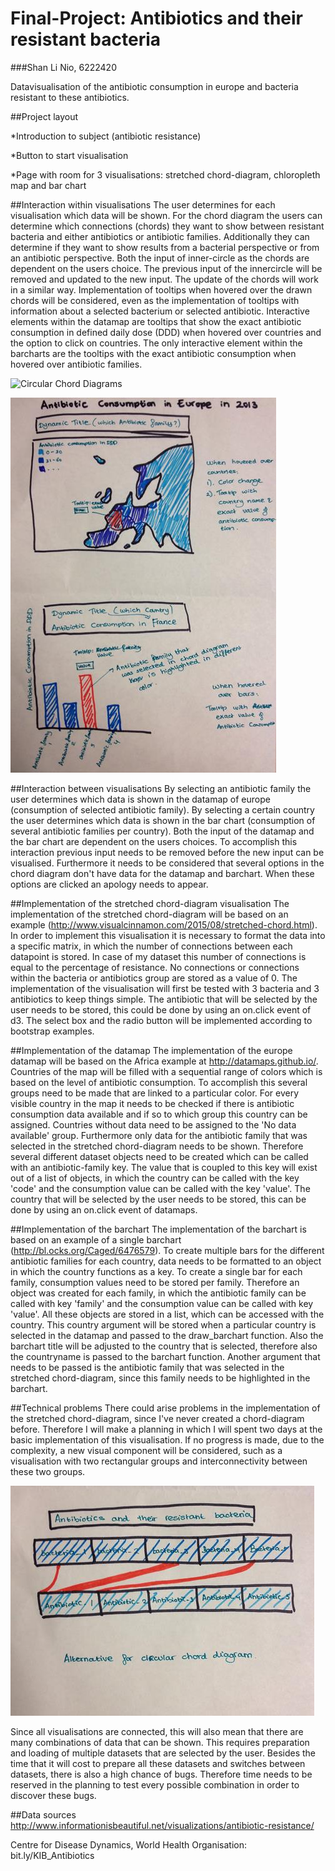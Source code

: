 Final-Project: Antibiotics and their resistant bacteria
==================

###Shan Li Nio, 6222420

Datavisualisation of the antibiotic consumption in europe and bacteria resistant to these antibiotics.


##Project layout

*Introduction to subject (antibiotic resistance)

*Button to start visualisation

*Page with room for 3 visualisations: stretched chord-diagram, chloropleth map and bar chart


##Interaction within visualisations
The user determines for each visualisation which data will be shown.  For the chord diagram the users can determine which connections (chords) they want to show between resistant bacteria and either antibiotics or antibiotic families. Additionally they can determine if they want to show results from a bacterial perspective or from an antibiotic perspective. Both the input of inner-circle as the chords are dependent on the users choice. The previous input of the innercircle will be removed and updated to the new input. The update of the chords will work in a similar way. Implementation of tooltips when hovered over the drawn chords will be considered, even as the implementation of tooltips with information about a selected bacterium or selected antibiotic. Interactive elements within the datamap are tooltips that show the exact antibiotic consumption in defined daily dose (DDD) when hovered over countries and the option to click on countries. The only interactive element within the barcharts are the tooltips with the exact antibiotic consumption when hovered over antibiotic families.

![Circular Chord Diagrams](https://github.com/SLNio/Final-Project/blob/master/doc/Stretched_chorddiagram.jpg)

![Datamap and barchart](https://github.com/SLNio/Final-Project/blob/master/doc/map_barchart.jpg)


##Interaction between visualisations
By selecting an antibiotic family the user determines which data is shown in the datamap of europe (consumption of selected antibiotic family). By selecting a certain country the user determines which data is shown in the bar chart (consumption of several antibiotic families per country). Both the input of the datamap and the bar chart are dependent on the users choices. To accomplish this interaction previous input needs to be removed before the new input can be visualised. Furthermore it needs to be considered that several options in the chord diagram don't have data for the datamap and barchart. When these options are clicked an apology needs to appear.


##Implementation of the stretched chord-diagram visualisation
The implementation of the stretched chord-diagram will be based on an example (http://www.visualcinnamon.com/2015/08/stretched-chord.html). In order to implement this visualisation it is necessary to format the data into a specific matrix, in which the number of connections between each datapoint is stored. In case of my dataset this number of connections is equal to the percentage of resistance. No connections or connections within the bacteria or antibiotics group are stored as a value of 0. The implementation of the visualisation will first be tested with 3 bacteria and 3 antibiotics to keep things simple. The antibiotic that will be selected by the user needs to be stored, this could be done by using an on.click event of d3. The select box and the radio button will be implemented according to bootstrap examples.


##Implementation of the datamap
The implementation of the europe datamap will be based on the Africa example at http://datamaps.github.io/. Countries of the map will be filled with a sequential range of colors which is based on the level of antibiotic consumption. To accomplish this several groups need to be made that are linked to a particular color. For every visible country in the map it needs to be checked if there is antibiotic consumption data available and if so to which group this country can be assigned. Countries without data need to be assigned to the 'No data available' group. Furthermore only data for the antibiotic family that was selected in the stretched chord-diagram needs to be shown. Therefore several different dataset objects need to be created which can be called with an antibiotic-family key. The value that is coupled to this key will exist out of a list of objects, in which the country can be called with the key 'code' and the consumption value can be called with the key 'value'. The country that will be selected by the user needs to be stored, this can be done by using an on.click event of datamaps. 

##Implementation of the barchart
The implementation of the barchart is based on an example of a single barchart (http://bl.ocks.org/Caged/6476579). To create multiple bars for the different antibiotic families for each country, data needs to be formatted to an object in which the country functions as a key. To create a single bar for each family, consumption values need to be stored per family. Therefore an object was created for each family, in which the antibiotic family can be called with key 'family' and the consumption value can be called with key 'value'. All these objects are stored in a list, which can be accessed with the country. This country argument will be stored when a particular country is selected in the datamap and passed to the draw_barchart function. Also the barchart title will be adjusted to the country that is selected, therefore also the countryname is passed to the barchart function. Another argument that needs to be passed is the antibiotic family that was selected in the stretched chord-diagram, since this family needs to be highlighted in the barchart.


##Technical problems
There could arise problems in the implementation of the stretched chord-diagram, since I've never created a chord-diagram before. Therefore I will make a planning in which I will spent two days at the basic implementation of this visualisation. If no progress is made, due to the complexity, a new visual component will be considered, such as a visualisation with two rectangular groups and interconnectivity between these two groups.

![Vertical Chord Diagram](https://github.com/SLNio/Final-Project/blob/master/doc/Vertical_chord.jpg)

Since all visualisations are connected, this will also mean that there are many combinations of data that can be shown. This requires preparation and loading of multiple datasets that are selected by the user. Besides the time that it will cost to prepare all these datasets and switches between datasets, there is also a high chance of bugs. Therefore time needs to be reserved in the planning to test every possible combination in order to discover these bugs.


##Data sources
http://www.informationisbeautiful.net/visualizations/antibiotic-resistance/

Centre for Disease Dynamics, World Health Organisation: bit.ly/KIB_Antibiotics
